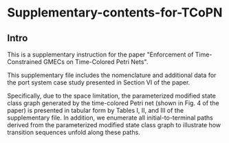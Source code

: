 # Supplementary-contents-for-TCoPN
Intro
----
This is a supplementary instruction for the paper "Enforcement of Time-Constrained GMECs on Time-Colored Petri Nets".

This supplementary file includes the nomenclature and additional data for the port system case study presented in Section VI of the paper.

Specifically, due to the space limitation, the parameterized modified state class graph generated by the time-colored Petri net (shown in Fig. 4 of the paper) is presented in tabular form by Tables I, II, and III of the supplementary file. In addition, we enumerate all initial-to-terminal paths derived from the parameterized modified state class graph to illustrate how transition sequences unfold along these paths.
